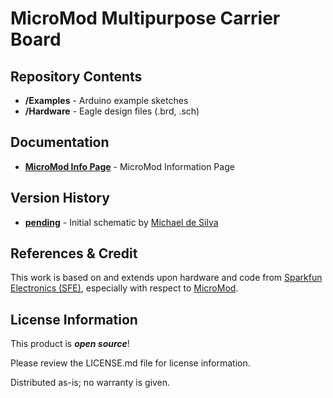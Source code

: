 # MicroMod Multipurpose Carrier Board


Repository Contents
-------------------

* **/Examples** - Arduino example sketches
* **/Hardware** - Eagle design files (.brd, .sch)

Documentation
--------------
* **[MicroMod Info Page](https://ww.sparkfun.com/micromod)** - MicroMod Information Page

Version History
---------------
* **[pending](xxx)** - Initial schematic by [Michael de Silva](https://desilva.io)

References & Credit
---------------
This work is based on and extends upon hardware and code from [Sparkfun Electronics (SFE)](https://ww.sparkfun.com), especially with respect to [MicroMod](https://ww.sparkfun.com/micromod).

License Information
-------------------

This product is _**open source**_!

Please review the LICENSE.md file for license information.

Distributed as-is; no warranty is given.
